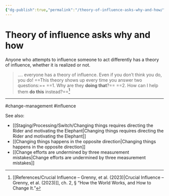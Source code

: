 ```yaml
---
{"dg-publish":true,"permalink":"/theory-of-influence-asks-why-and-how/"}
---
```



# Theory of influence asks why and how

Anyone who attempts to influence someone to act differently has a theory of influence, whether it is realized or not.

> …. everyone has a theory of influence. Even if you don’t think you do, you do! ==This theory shows up every time you answer two questions:==
> ==1. Why are they **doing that**?==
> ==2. How can I help them **do this** instead?==[^1]


---
#change-management #influence 

See also:
 - [[Staging/Processing/Switch/Changing things requires directing the Rider and motivating the Elephant\|Changing things requires directing the Rider and motivating the Elephant]]
 - [[Changing things happens in the opposite direction\|Changing things happens in the opposite direction]]
 - [[Change efforts are undermined by three measurement mistakes\|Change efforts are undermined by three measurement mistakes]]

[^1]: [[References/Crucial Influence – Grenny, et al. (2023)\|Crucial Influence – Grenny, et al. (2023)]], ch. 2, § “How the World Works, and How to Change It.”